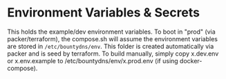 # Environment Variables & Secrets

This holds the example/dev environment variables. To boot in "prod" (via packer/terraform), the compose.sh will assume the environment variables are stored in `/etc/bountydns/env`. This folder is created automatically via packer and is seed by terraform. To build manually, simply copy x.dev.env or x.env.example to /etc/bountydns/env/x.prod.env (if using docker-compose).
